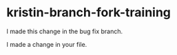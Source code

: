 # kristin-branch-fork-training

I made this change in the bug fix branch.

I made a change in your file. 
